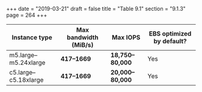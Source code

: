 +++
date = "2019-03-21"
draft = false
title = "Table 9.1"
section = "9.1.3"
page = 264
+++

| Instance type | Max bandwidth (MiB/s) | Max IOPS | EBS optimized by default? |
| --- | --- | --- | --- |
| m5.large–m5.24xlarge | **417–1669** | **18,750–80,000** | Yes |
| c5.large–c5.18xlarge | **417–1669** | **20,000–80,000** | Yes |
